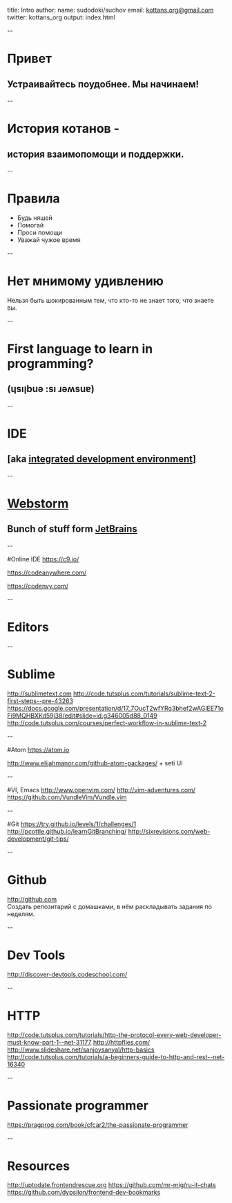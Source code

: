 title: Intro
author:
  name: sudodoki/suchov
  email: kottans.org@gmail.com
  twitter: kottans_org
output: index.html

--

# Привет
## Устраивайтесь поудобнее. Мы начинаем!

--

# История котанов - 
## история взаимопомощи и поддержки.

--

# Правила
  + Будь няшей
  + Помогай
  + Проси помощи
  + Уважай чужое время

--

# Нет мнимому удивлению
Нельзя быть шокированным тем, что кто-то не знает того, что знаете вы.

--

# First language to learn in programming?
## (ɥsıןbuǝ :sı ɹǝʍsuɐ)

--

# IDE
## [aka [integrated development environment](http://en.wikipedia.org/wiki/Integrated_development_environment)]

--

# [Webstorm](https://www.jetbrains.com/webstorm/)
## Bunch of stuff form [JetBrains](https://www.jetbrains.com/)

--

#Online IDE
https://c9.io/

https://codeanywhere.com/

https://codenvy.com/

--

# Editors

--
# Sublime
http://sublimetext.com
http://code.tutsplus.com/tutorials/sublime-text-2-first-steps--pre-43263
https://docs.google.com/presentation/d/17_7OucT2wfYRq3bhef2wAGlEE71oFi9MQHBXKd59j38/edit#slide=id.g346005d88_0149
http://code.tutsplus.com/courses/perfect-workflow-in-sublime-text-2

--

#Atom
https://atom.io

http://www.elijahmanor.com/github-atom-packages/ + seti UI

--

#VI, Emacs
http://www.openvim.com/
http://vim-adventures.com/
https://github.com/VundleVim/Vundle.vim

--

#Git
https://try.github.io/levels/1/challenges/1
http://pcottle.github.io/learnGitBranching/
http://sixrevisions.com/web-development/git-tips/

--

# Github
http://github.com  
Создать репозитарий c домашками, в нём раскладывать задания по неделям.

--

# Dev Tools
http://discover-devtools.codeschool.com/

--

# HTTP
http://code.tutsplus.com/tutorials/http-the-protocol-every-web-developer-must-know-part-1--net-31177
http://httpflies.com/
http://www.slideshare.net/sanjoysanyal/http-basics
http://code.tutsplus.com/tutorials/a-beginners-guide-to-http-and-rest--net-16340

--

# Passionate programmer
https://pragprog.com/book/cfcar2/the-passionate-programmer

--

# Resources
http://uptodate.frontendrescue.org
https://github.com/mr-mig/ru-it-chats
https://github.com/dypsilon/frontend-dev-bookmarks
